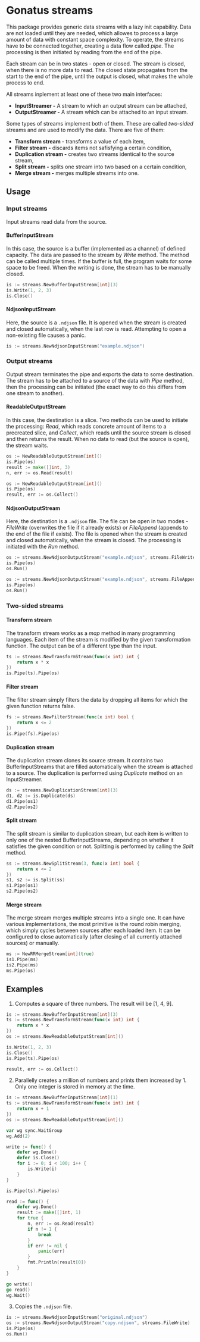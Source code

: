 # Gonatus streams

This package provides generic data streams with a lazy init capability. Data are not loaded until they are needed, which allowes to process a large amount of data with constant space complexity. To operate, the streams have to be connected together, creating a data flow called *pipe*. The processing is then initiated by reading from the end of the pipe.

Each stream can be in two states - open or closed. The stream is closed, when there is no more data to read. The closed state propagates from the start to the end of the pipe, until the output is closed, what makes the whole process to end.

All streams inplement at least one of these two main interfaces:

- **InputStreamer -** A stream to which an output stream can be attached,
- **OutputStreamer -** A stream which can be attached to an input stream.

Some types of streams implement both of them. These are called *two-sided* streams and are used to modify the data. There are five of them:

- **Transform stream -** transforms a value of each item,
- **Filter stream -** discards items not safisfying a certain condition,
- **Duplication stream -** creates two streams identical to the source stream,
- **Split stream -** splits one stream into two based on a certain condition,
- **Merge stream -** merges multiple streams into one.

## Usage

### Input streams

Input streams read data from the source.

#### BufferInputStream

In this case, the source is a buffer (implemented as a channel) of defined capacity. The data are passed to the stream by *Write* method. The method can be called multiple times. If the buffer is full, the program waits for some space to be freed. When the writing is done, the stream has to be manually closed.

```go
is := streams.NewBufferInputStream[int](3)
is.Write(1, 2, 3)
is.Close()
```

#### NdjsonInputStream

Here, the source is a `.ndjson` file. It is opened when the stream is created and closed automatically, when the last row is read. Attempting to open a non-existing file causes a panic.

```go
is := streams.NewNdjsonInputStream("example.ndjson")
```

### Output streams

Output stream terminates the pipe and exports the data to some destination. The stream has to be attached to a source of the data with *Pipe* method, then the processing can be initiated (the exact way to do this differs from one stream to another).

#### ReadableOutputStream

In this case, the destination is a slice. Two methods can be used to initiate the processing: *Read*, which reads concrete amount of items to a precreated slice, and *Collect*, which reads until the source stream is closed and then returns the result. When no data to read (but the source is open), the stream waits.

```go
os := NewReadableOutputStream[int]()
is.Pipe(os)
result := make([]int, 3)
n, err := os.Read(result)
```

```go
os := NewReadableOutputStream[int]()
is.Pipe(os)
result, err := os.Collect()
```

#### NdjsonOutputStream

Here, the destination is a `.ndjson` file. The file can be open in two modes - *FileWrite* (overwrites the file if it already exists) or *FileAppend* (appends to the end of the file if exists). The file is opened when the stream is created and closed automatically, when the stream is closed. The processing is initiated with the *Run* method.

```go
os := streams.NewNdjsonOutputStream("example.ndjson", streams.FileWrite)
is.Pipe(os)
os.Run()
```

```go
os := streams.NewNdjsonOutputStream("example.ndjson", streams.FileAppend)
is.Pipe(os)
os.Run()
```

### Two-sided streams

#### Transform stream

The transform stream works as a *map* method in many programming languages. Each item of the stream is modified by the given transformation function. The output can be of a different type than the input.

```go
ts := streams.NewTransformStream(func(x int) int {
    return x * x
})
is.Pipe(ts).Pipe(os)
```

#### Filter stream

The filter stream simply filters the data by dropping all items for which the given function returns false.

```go
fs := streams.NewFilterStream(func(x int) bool {
	return x <= 2
})
is.Pipe(fs).Pipe(os)
```

#### Duplication stream

The duplication stream clones its source stream. It contains two BufferInputStreams that are filled automatically when the stream is attached to a source. The duplication is performed using *Duplicate* method on an InputStreamer.

```go
ds := streams.NewDuplicationStream[int](3)
d1, d2 := is.Duplicate(ds)
d1.Pipe(os1)
d2.Pipe(os2)
```

#### Split stream

The split stream is similar to duplication stream, but each item is written to only one of the nested BufferInputStreams, depending on whether it satisfies the given condition or not. Splitting is performed by calling the *Split* method.

```go
ss := streams.NewSplitStream(3, func(x int) bool {
	return x <= 2
})
s1, s2 := is.Split(ss)
s1.Pipe(os1)
s2.Pipe(os2)
```

#### Merge stream

The merge stream merges multiple streams into a single one. It can have various implementations, the most primitive is the round robin merging, which simply cycles between sources after each loaded item. It can be configured to close automatically (after closing of all currently attached sources) or manually.

```go
ms := NewRRMergeStream[int](true)
is1.Pipe(ms)
is2.Pipe(ms)
ms.Pipe(os)
```

## Examples

1. Computes a square of three numbers. The result will be [1, 4, 9].

```go
is := streams.NewBufferInputStream[int](3)
ts := streams.NewTransformStream(func(x int) int {
    return x * x
})
os := streams.NewReadableOutputStream[int]()

is.Write(1, 2, 3)
is.Close()
is.Pipe(ts).Pipe(os)

result, err := os.Collect()
```

2. Parallelly creates a million of numbers and prints them increased by 1. Only one integer is stored in memory at the time.

```go
is := streams.NewBufferInputStream[int](1)
ts := streams.NewTransformStream(func(x int) int {
    return x + 1
})
os := streams.NewReadableOutputStream[int]()

var wg sync.WaitGroup
wg.Add(2)

write := func() {
    defer wg.Done()
    defer is.Close()
    for i := 0; i < 100; i++ {
        is.Write(i)
    }
}

is.Pipe(ts).Pipe(os)

read := func() {
    defer wg.Done()
    result := make([]int, 1)
    for true {
        n, err := os.Read(result)
        if n != 1 {
            break
        }
        if err != nil {
            panic(err)
        }
        fmt.Println(result[0])
    }
}

go write()
go read()
wg.Wait()
```

3. Copies the `.ndjson` file.

```go
is := streams.NewNdjsonInputStream("original.ndjson")
os := streams.NewNdjsonOutputStream("copy.ndjson", streams.FileWrite)
is.Pipe(os)
os.Run()
```
